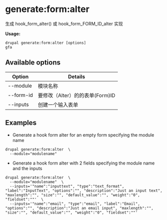 # generate:form:alter
生成 hook_form_alter() 或 hook_form_FORM_ID_alter 实现

**Usage:**
```
drupal generate:form:alter [options]
gfa
```

## Available options
Option | Details
-------|-------------
--module | 模块名称
--form-id | 要修改（Alter）的的表单(Form)ID
--inputs | 创建一个输入表单

## Examples
* Generate a hook form alter for an empty form specifying the module name
```
drupal generate:form:alter  \
  --module="modulename"
```
* Generate a hook form alter with 2 fields specifying the module name and the inputs
```
drupal generate:form:alter  \
  --module="modulename"  \
  --inputs='"name":"inputtext", "type":"text_format", "label":"InputText", "options":"", "description":"Just an input text", "maxlength":"", "size":"", "default_value":"", "weight":"0", "fieldset":""'  \
  --inputs='"name":"email", "type":"email", "label":"Email", "options":"", "description":"Just an email input", "maxlength":"", "size":"", "default_value":"", "weight":"0", "fieldset":""'
```
